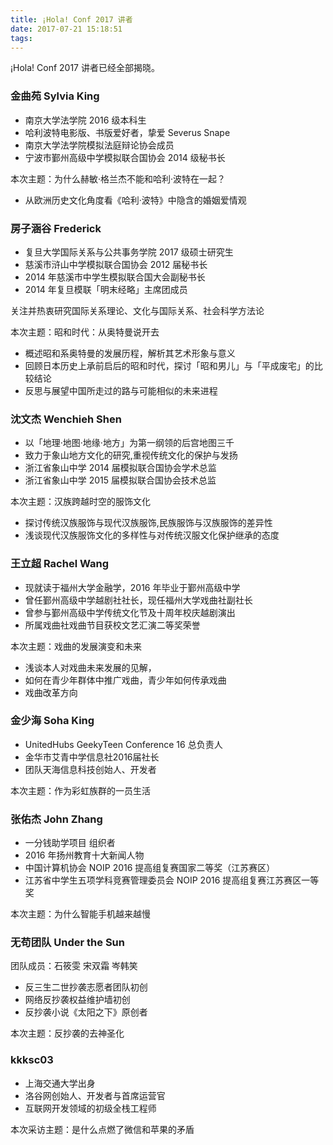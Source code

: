 ```yaml
---
title: ¡Hola! Conf 2017 讲者
date: 2017-07-21 15:18:51
tags:
---
```


¡Hola! Conf 2017 讲者已经全部揭晓。

<!-- more -->

### 金曲苑  Sylvia King

* 南京大学法学院 2016 级本科生
* 哈利波特电影版、书版爱好者，挚爱 Severus Snape
* 南京大学法学院模拟法庭辩论协会成员
* 宁波市鄞州高级中学模拟联合国协会 2014 级秘书长

本次主题：为什么赫敏·格兰杰不能和哈利·波特在一起？
* 从欧洲历史文化角度看《哈利·波特》中隐含的婚姻爱情观


### 房子涵谷  Frederick

* 复旦大学国际关系与公共事务学院 2017 级硕士研究生
* 慈溪市浒山中学模拟联合国协会 2012 届秘书长
* 2014 年慈溪市中学生模拟联合国大会副秘书长
* 2014 年复旦模联「明末经略」主席团成员

关注并热衷研究国际关系理论、文化与国际关系、社会科学方法论

本次主题：昭和时代：从奥特曼说开去
* 概述昭和系奥特曼的发展历程，解析其艺术形象与意义
* 回顾日本历史上承前启后的昭和时代，探讨「昭和男儿」与「平成废宅」的比较结论
* 反思与展望中国所走过的路与可能相似的未来进程

### 沈文杰  Wenchieh Shen

* 以「地理·地图·地缘·地方」为第一纲领的后宫地图三千
* 致力于象山地方文化的研究,重视传统文化的保护与发扬
* 浙江省象山中学 2014 届模拟联合国协会学术总监
* 浙江省象山中学 2015 届模拟联合国协会技术总监

本次主题：汉族跨越时空的服饰文化
* 探讨传统汉族服饰与现代汉族服饰,民族服饰与汉族服饰的差异性   
* 浅谈现代汉族服饰文化的多样性与对传统汉服文化保护继承的态度


### 王立超  Rachel Wang

* 现就读于福州大学金融学，2016 年毕业于鄞州高级中学
* 曾任鄞州高级中学越剧社社长，现任福州大学戏曲社副社长
* 曾参与鄞州高级中学传统文化节及十周年校庆越剧演出
* 所属戏曲社戏曲节目获校文艺汇演二等奖荣誉

本次主题：戏曲的发展演变和未来
* 浅谈本人对戏曲未来发展的见解，
* 如何在青少年群体中推广戏曲，青少年如何传承戏曲
* 戏曲改革方向


### 金少海  Soha King

* UnitedHubs GeekyTeen Conference 16 总负责人
* 金华市艾青中学信息社2016届社长
* 团队天海信息科技创始人、开发者

本次主题：作为彩虹族群的一员生活


### 张佑杰  John Zhang

* 一分钱助学项目 组织者
* 2016 年扬州教育十大新闻人物
* 中国计算机协会 NOIP 2016 提高组复赛国家二等奖（江苏赛区）
* 江苏省中学生五项学科竞赛管理委员会 NOIP 2016 提高组复赛江苏赛区一等奖

本次主题：为什么智能手机越来越慢

### 无苟团队  Under the Sun

团队成员：石筱雯 宋双霜 岑韩笑

* 反三生二世抄袭志愿者团队初创
* 网络反抄袭权益维护墙初创
* 反抄袭小说《太阳之下》原创者

本次主题：反抄袭的去神圣化

### kkksc03

* 上海交通大学出身
* 洛谷网创始人、开发者与首席运营官
* 互联网开发领域的初级全栈工程师

本次采访主题：是什么点燃了微信和苹果的矛盾
